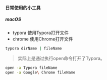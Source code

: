 #### 日常使用的小工具

##### macOS

- typora 使用Typora打开文件
- chrome 使用Chrome打开文件

```bash
typora dirName | fileName
```
>实际上是通过执行open命令打开了Typora。
```bash
open -a Typora fileName
open -a Google\ Chrome fileName
```

